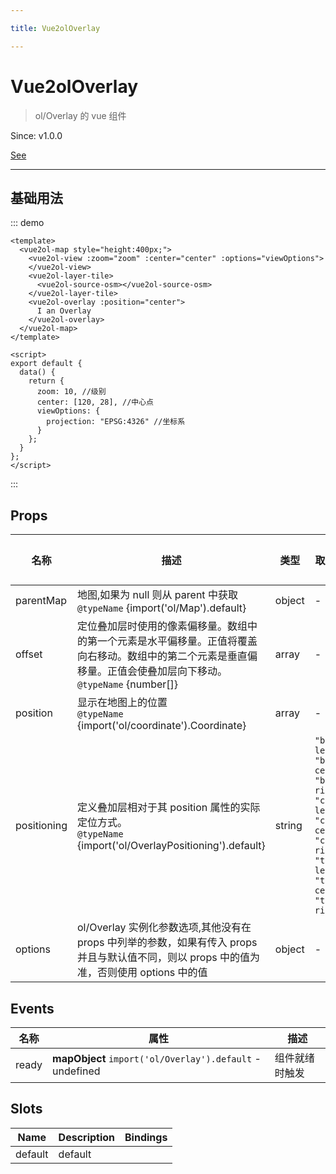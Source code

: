 ```yaml
---

title: Vue2olOverlay

---
```


# Vue2olOverlay

> ol/Overlay 的 vue 组件

Since: v1.0.0

[See](https://openlayers.org/en/latest/apidoc/module-ol_Overlay-Overlay.html)

---

## 基础用法

::: demo

```vue
<template>
  <vue2ol-map style="height:400px;">
    <vue2ol-view :zoom="zoom" :center="center" :options="viewOptions">
    </vue2ol-view>
    <vue2ol-layer-tile>
      <vue2ol-source-osm></vue2ol-source-osm>
    </vue2ol-layer-tile>
    <vue2ol-overlay :position="center">
      I an Overlay
    </vue2ol-overlay>
  </vue2ol-map>
</template>

<script>
export default {
  data() {
    return {
      zoom: 10, //级别
      center: [120, 28], //中心点
      viewOptions: {
        projection: "EPSG:4326" //坐标系
      }
    };
  }
};
</script>
```

:::

## Props

| 名称        | 描述                                                                                                                                                                  | 类型   | 取值范围                                                                                                                                         | 默认值 |
| ----------- | --------------------------------------------------------------------------------------------------------------------------------------------------------------------- | ------ | ------------------------------------------------------------------------------------------------------------------------------------------------ | ------ |
| parentMap   | 地图,如果为 null 则从 parent 中获取<br/>`@typeName` {import('ol/Map').default}                                                                                        | object | -                                                                                                                                                |        |
| offset      | 定位叠加层时使用的像素偏移量。数组中的第一个元素是水平偏移量。正值将覆盖向右移动。数组中的第二个元素是垂直偏移量。正值会使叠加层向下移动。<br/>`@typeName` {number[]} | array  | -                                                                                                                                                |        |
| position    | 显示在地图上的位置<br/>`@typeName` {import('ol/coordinate').Coordinate}                                                                                               | array  | -                                                                                                                                                |        |
| positioning | 定义叠加层相对于其 position 属性的实际定位方式。<br/>`@typeName` {import('ol/OverlayPositioning').default}                                                            | string | `"bottom-left"\| "bottom-center"\| "bottom-right"\| "center-left"\| "center-center"\| "center-right"\| "top-left"\| "top-center"\| "top-right";` |        |
| options     | ol/Overlay 实例化参数选项,其他没有在 props 中列举的参数，如果有传入 props 并且与默认值不同，则以 props 中的值为准，否则使用 options 中的值                            | object | -                                                                                                                                                |        |

## Events

| 名称  | 属性                                                     | 描述           |
| ----- | -------------------------------------------------------- | -------------- |
| ready | **mapObject** `import('ol/Overlay').default` - undefined | 组件就绪时触发 |

## Slots

| Name    | Description | Bindings |
| ------- | ----------- | -------- |
| default | default     |          |
